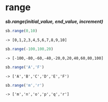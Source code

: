 # range

_**sb.range\(initial\_value, end\_value, increment\)**_

```javascript
sb.range(0,10)
```

```text
-> [0,1,2,3,4,5,6,7,8,9,10]
```

```javascript
sb.range(-100,100,20)
```

```text
-> [-100,-80,-60,-40,-20,0,20,40,60,80,100]
```

```javascript
sb.range('A','F')
```

```text
-> ['A','B','C','D','E','F')
```

```javascript
sb.range('m','r')
```

```text
-> ['m','n','o','p','q','r']
```

